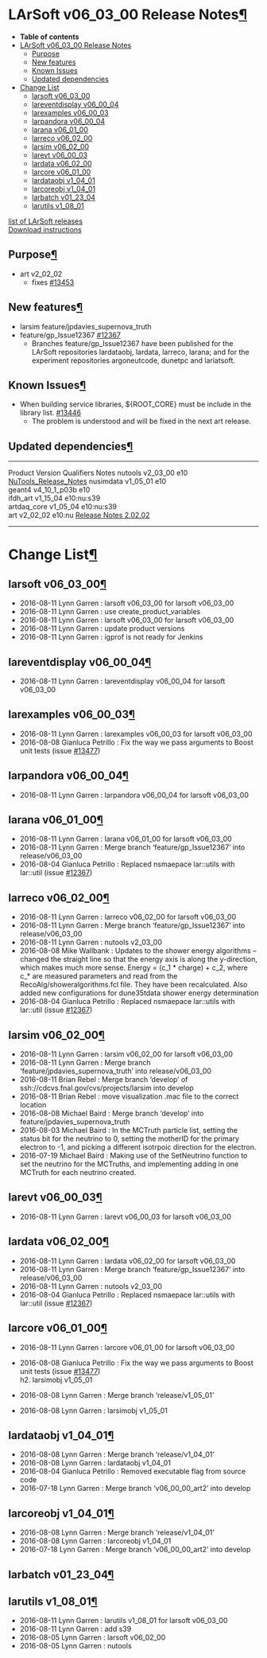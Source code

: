 LArSoft v06\_03\_00 Release Notes[¶](#LArSoft-v06_03_00-Release-Notes)
======================================================================

-   **Table of contents**
-   [LArSoft v06\_03\_00 Release Notes](#LArSoft-v06_03_00-Release-Notes)
    -   [Purpose](#Purpose)
    -   [New features](#New-features)
    -   [Known Issues](#Known-Issues)
    -   [Updated dependencies](#Updated-dependencies)
-   [Change List](#Change-List)
    -   [larsoft v06\_03\_00](#larsoft-v06_03_00)
    -   [lareventdisplay v06\_00\_04](#lareventdisplay-v06_00_04)
    -   [larexamples v06\_00\_03](#larexamples-v06_00_03)
    -   [larpandora v06\_00\_04](#larpandora-v06_00_04)
    -   [larana v06\_01\_00](#larana-v06_01_00)
    -   [larreco v06\_02\_00](#larreco-v06_02_00)
    -   [larsim v06\_02\_00](#larsim-v06_02_00)
    -   [larevt v06\_00\_03](#larevt-v06_00_03)
    -   [lardata v06\_02\_00](#lardata-v06_02_00)
    -   [larcore v06\_01\_00](#larcore-v06_01_00)
    -   [lardataobj v1\_04\_01](#lardataobj-v1_04_01)
    -   [larcoreobj v1\_04\_01](#larcoreobj-v1_04_01)
    -   [larbatch v01\_23\_04](#larbatch-v01_23_04)
    -   [larutils v1\_08\_01](#larutils-v1_08_01)

[list of LArSoft releases](LArSoft_release_list)\
[Download instructions](http://scisoft.fnal.gov/scisoft/bundles/larsoft/v06_03_00/larsoft-v06_03_00.html)


Purpose[¶](#Purpose)
--------------------

-   art v2\_02\_02
    -   fixes [\#13453](/redmine/issues/13453 "Bug: tests using boost unit do not work with art 2.02.01 (Closed)")


New features[¶](#New-features)
------------------------------

-   larsim feature/jpdavies\_supernova\_truth
-   feature/gp\_Issue12367 [\#12367](/redmine/issues/12367 "Necessary Maintenance: Merge namespaces lar::utils and lar::util (Closed)")
    -   Branches feature/gp\_Issue12367 have been published for the LArSoft repositories lardataobj, lardata, larreco, larana; and for the experiment repositories argoneutcode, dunetpc and lariatsoft.


Known Issues[¶](#Known-Issues)
------------------------------

-   When building service libraries, \${ROOT\_CORE} must be include in the library list. [\#13446](/redmine/issues/13446 "Bug: service libraries now need a link to the root core library (Closed)")
    -   The problem is understood and will be fixed in the next art release.


Updated dependencies[¶](#Updated-dependencies)
----------------------------------------------

  -------------- ----------------- ------------ --------------------------------------------------------------------------------------------------
  Product        Version           Qualifiers   Notes
  nutools        v2\_03\_00        e10          [NuTools\_Release\_Notes](/redmine/projects/nutools/wiki/NuTools_Release_Notes#nutools-v2_03_00)
  nusimdata      v1\_05\_01        e10          
  geant4         v4\_10\_1\_p03b   e10          
  ifdh\_art      v1\_15\_04        e10:nu:s39   
  artdaq\_core   v1\_05\_04        e10:nu:s39   
  art            v2\_02\_02        e10:nu       [Release Notes 2.02.02](/redmine/projects/art/wiki/Release_Notes_20202)
  -------------- ----------------- ------------ --------------------------------------------------------------------------------------------------


Change List[¶](#Change-List)
============================


larsoft v06\_03\_00[¶](#larsoft-v06_03_00)
------------------------------------------

-   2016-08-11 Lynn Garren : larsoft v06\_03\_00 for larsoft v06\_03\_00
-   2016-08-11 Lynn Garren : use create\_product\_variables
-   2016-08-11 Lynn Garren : larsoft v06\_03\_00 for larsoft v06\_03\_00
-   2016-08-11 Lynn Garren : update product versions
-   2016-08-11 Lynn Garren : igprof is not ready for Jenkins


lareventdisplay v06\_00\_04[¶](#lareventdisplay-v06_00_04)
----------------------------------------------------------

-   2016-08-11 Lynn Garren : lareventdisplay v06\_00\_04 for larsoft v06\_03\_00


larexamples v06\_00\_03[¶](#larexamples-v06_00_03)
--------------------------------------------------

-   2016-08-11 Lynn Garren : larexamples v06\_00\_03 for larsoft v06\_03\_00
-   2016-08-08 Gianluca Petrillo : Fix the way we pass arguments to Boost unit tests (issue [\#13477](/redmine/issues/13477 "Necessary Maintenance: Boost unit test interface changed (Closed)"))


larpandora v06\_00\_04[¶](#larpandora-v06_00_04)
------------------------------------------------

-   2016-08-11 Lynn Garren : larpandora v06\_00\_04 for larsoft v06\_03\_00


larana v06\_01\_00[¶](#larana-v06_01_00)
----------------------------------------

-   2016-08-11 Lynn Garren : larana v06\_01\_00 for larsoft v06\_03\_00
-   2016-08-11 Lynn Garren : Merge branch ‘feature/gp\_Issue12367’ into release/v06\_03\_00
-   2016-08-04 Gianluca Petrillo : Replaced nsmaepace lar::utils with lar::util (issue [\#12367](/redmine/issues/12367 "Necessary Maintenance: Merge namespaces lar::utils and lar::util (Closed)"))


larreco v06\_02\_00[¶](#larreco-v06_02_00)
------------------------------------------

-   2016-08-11 Lynn Garren : larreco v06\_02\_00 for larsoft v06\_03\_00
-   2016-08-11 Lynn Garren : Merge branch ‘feature/gp\_Issue12367’ into release/v06\_03\_00
-   2016-08-11 Lynn Garren : nutools v2\_03\_00
-   2016-08-08 Mike Wallbank : Updates to the shower energy algorithms – changed the straight line so that the energy axis is along the y-direction, which makes much more sense. Energy = (c\_1 \* charge) + c\_2, where c\_\* are measured parameters and read from the RecoAlg/showeralgorithms.fcl file. They have been recalculated. Also added new configurations for dune35tdata shower energy determination
-   2016-08-04 Gianluca Petrillo : Replaced nsmaepace lar::utils with lar::util (issue [\#12367](/redmine/issues/12367 "Necessary Maintenance: Merge namespaces lar::utils and lar::util (Closed)"))


larsim v06\_02\_00[¶](#larsim-v06_02_00)
----------------------------------------

-   2016-08-11 Lynn Garren : larsim v06\_02\_00 for larsoft v06\_03\_00
-   2016-08-11 Lynn Garren : Merge branch ‘feature/jpdavies\_supernova\_truth’ into release/v06\_03\_00
-   2016-08-11 Brian Rebel : Merge branch ‘develop’ of ssh://cdcvs.fnal.gov/cvs/projects/larsim into develop
-   2016-08-11 Brian Rebel : move visualization .mac file to the correct location
-   2016-08-08 Michael Baird : Merge branch ‘develop’ into feature/jpdavies\_supernova\_truth
-   2016-08-03 Michael Baird : In the MCTruth particle list, setting the status bit for the neutrino to 0, setting the motherID for the primary electron to -1, and picking a different isotrpoic direction for the electron.
-   2016-07-19 Michael Baird : Making use of the SetNeutrino function to set the neutrino for the MCTruths, and implementing adding in one MCTruth for each neutrino created.


larevt v06\_00\_03[¶](#larevt-v06_00_03)
----------------------------------------

-   2016-08-11 Lynn Garren : larevt v06\_00\_03 for larsoft v06\_03\_00


lardata v06\_02\_00[¶](#lardata-v06_02_00)
------------------------------------------

-   2016-08-11 Lynn Garren : lardata v06\_02\_00 for larsoft v06\_03\_00
-   2016-08-11 Lynn Garren : Merge branch ‘feature/gp\_Issue12367’ into release/v06\_03\_00
-   2016-08-11 Lynn Garren : nutools v2\_03\_00
-   2016-08-04 Gianluca Petrillo : Replaced nsmaepace lar::utils with lar::util (issue [\#12367](/redmine/issues/12367 "Necessary Maintenance: Merge namespaces lar::utils and lar::util (Closed)"))


larcore v06\_01\_00[¶](#larcore-v06_01_00)
------------------------------------------

-   2016-08-11 Lynn Garren : larcore v06\_01\_00 for larsoft v06\_03\_00
-   2016-08-08 Gianluca Petrillo : Fix the way we pass arguments to Boost unit tests (issue [\#13477](/redmine/issues/13477 "Necessary Maintenance: Boost unit test interface changed (Closed)"))\
    h2. larsimobj v1\_05\_01

-   2016-08-08 Lynn Garren : Merge branch ‘release/v1\_05\_01’
-   2016-08-08 Lynn Garren : larsimobj v1\_05\_01


lardataobj v1\_04\_01[¶](#lardataobj-v1_04_01)
----------------------------------------------

-   2016-08-08 Lynn Garren : Merge branch ‘release/v1\_04\_01’
-   2016-08-08 Lynn Garren : lardataobj v1\_04\_01
-   2016-08-04 Gianluca Petrillo : Removed executable flag from source code
-   2016-07-18 Lynn Garren : Merge branch ‘v06\_00\_00\_art2’ into develop


larcoreobj v1\_04\_01[¶](#larcoreobj-v1_04_01)
----------------------------------------------

-   2016-08-08 Lynn Garren : Merge branch ‘release/v1\_04\_01’
-   2016-08-08 Lynn Garren : larcoreobj v1\_04\_01
-   2016-07-18 Lynn Garren : Merge branch ‘v06\_00\_00\_art2’ into develop


larbatch v01\_23\_04[¶](#larbatch-v01_23_04)
--------------------------------------------


larutils v1\_08\_01[¶](#larutils-v1_08_01)
------------------------------------------

-   2016-08-11 Lynn Garren : larutils v1\_08\_01 for larsoft v06\_03\_00
-   2016-08-11 Lynn Garren : add s39
-   2016-08-05 Lynn Garren : larsoft v06\_02\_00
-   2016-08-05 Lynn Garren : nutools
